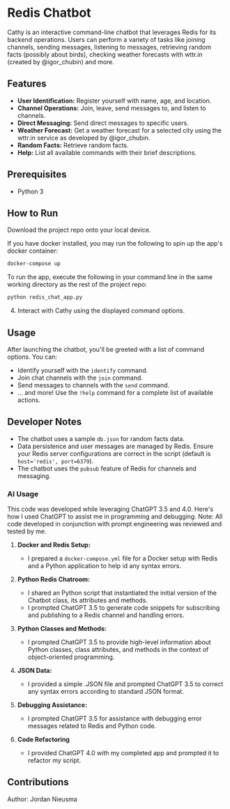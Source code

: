 # Redis Chatbot

Cathy is an interactive command-line chatbot that leverages Redis for its backend operations. Users can perform a variety of tasks like joining channels, sending messages, listening to messages, retrieving random facts (possibly about birds), checking weather forecasts with wttr.in (created by @igor_chubin) and more.

## Features

- **User Identification:** Register yourself with name, age, and location.
- **Channel Operations:** Join, leave, send messages to, and listen to channels.
- **Direct Messaging:** Send direct messages to specific users.
- **Weather Forecast:** Get a weather forecast for a selected city using the wttr.in service as developed by @igor_chubin.
- **Random Facts:** Retrieve random facts.
- **Help:** List all available commands with their brief descriptions.

## Prerequisites

- Python 3

## How to Run

Download the project repo onto your local device. 

If you have docker installed, you may run the following to spin up the app's docker container: 

```bash
docker-compose up
```

To run the app, execute the following in your command line in the same working directory as the rest of the project repo: 

```bash
python redis_chat_app.py
```

4. Interact with Cathy using the displayed command options.

## Usage

After launching the chatbot, you'll be greeted with a list of command options. You can:

- Identify yourself with the `identify` command.
- Join chat channels with the `join` command.
- Send messages to channels with the `send` command.
- ... and more! Use the `!help` command for a complete list of available actions.

## Developer Notes

- The chatbot uses a sample `db.json` for random facts data.
- Data persistence and user messages are managed by Redis. Ensure your Redis server configurations are correct in the script (default is `host='redis', port=6379`).
- The chatbot uses the `pubsub` feature of Redis for channels and messaging.

### AI Usage
This code was developed while leveraging ChatGPT 3.5 and 4.0. Here's how I used ChatGPT to assist me in programming and debugging. Note: All code developed in conjunction with prompt engineering was reviewed and tested by me. 

1. **Docker and Redis Setup:**
   - I prepared a `docker-compose.yml` file for a Docker setup with Redis and a Python application to help id any syntax errors.

2. **Python Redis Chatroom:**
   - I shared an Python script that instantiated the initial version of the Chatbot class, its attributes and methods. 
   - I prompted ChatGPT 3.5 to generate code snippets for subscribing and publishing to a Redis channel and handling errors.

3. **Python Classes and Methods:**
   - I prompted ChatGPT 3.5 to provide high-level information about Python classes, class attributes, and methods in the context of object-oriented programming.

4. **JSON Data:**
   - I provided a simple .JSON file and prompted ChatGPT 3.5 to correct any syntax errors according to standard JSON format. 

5. **Debugging Assistance:**
   - I prompted ChatGPT 3.5 for assistance with debugging error messages related to Redis and Python code.

6. **Code Refactoring**
   - I provided ChatGPT 4.0 with my completed app and prompted it to refactor my script. 

## Contributions
Author: Jordan Nieusma
